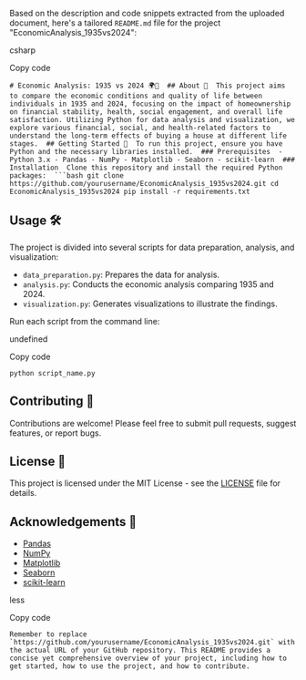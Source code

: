 Based on the description and code snippets extracted from the uploaded document, here's a tailored `README.md` file for the project "EconomicAnalysis\_1935vs2024":

csharp

Copy code

`# Economic Analysis: 1935 vs 2024 🌍💼  ## About 📖  This project aims to compare the economic conditions and quality of life between individuals in 1935 and 2024, focusing on the impact of homeownership on financial stability, health, social engagement, and overall life satisfaction. Utilizing Python for data analysis and visualization, we explore various financial, social, and health-related factors to understand the long-term effects of buying a house at different life stages.  ## Getting Started 🚀  To run this project, ensure you have Python and the necessary libraries installed.  ### Prerequisites  - Python 3.x - Pandas - NumPy - Matplotlib - Seaborn - scikit-learn  ### Installation  Clone this repository and install the required Python packages:  ```bash git clone https://github.com/yourusername/EconomicAnalysis_1935vs2024.git cd EconomicAnalysis_1935vs2024 pip install -r requirements.txt`

Usage 🛠
--------

The project is divided into several scripts for data preparation, analysis, and visualization:

*   `data_preparation.py`: Prepares the data for analysis.
*   `analysis.py`: Conducts the economic analysis comparing 1935 and 2024.
*   `visualization.py`: Generates visualizations to illustrate the findings.

Run each script from the command line:

undefined

Copy code

`python script_name.py`

Contributing 🤝
---------------

Contributions are welcome! Please feel free to submit pull requests, suggest features, or report bugs.

License 📄
----------

This project is licensed under the MIT License - see the [LICENSE](LICENSE) file for details.

Acknowledgements 🙏
-------------------

*   [Pandas](https://pandas.pydata.org/)
*   [NumPy](https://numpy.org/)
*   [Matplotlib](https://matplotlib.org/)
*   [Seaborn](https://seaborn.pydata.org/)
*   [scikit-learn](https://scikit-learn.org/)

less

Copy code

``Remember to replace `https://github.com/yourusername/EconomicAnalysis_1935vs2024.git` with the actual URL of your GitHub repository. This README provides a concise yet comprehensive overview of your project, including how to get started, how to use the project, and how to contribute.``
